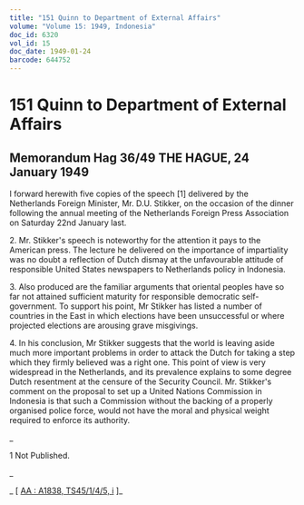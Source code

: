 ```yaml
---
title: "151 Quinn to Department of External Affairs"
volume: "Volume 15: 1949, Indonesia"
doc_id: 6320
vol_id: 15
doc_date: 1949-01-24
barcode: 644752
---
```


# 151 Quinn to Department of External Affairs

## Memorandum Hag 36/49 THE HAGUE, 24 January 1949

I forward herewith five copies of the speech [1] delivered by the Netherlands Foreign Minister, Mr. D.U. Stikker, on the occasion of the dinner following the annual meeting of the Netherlands Foreign Press Association on Saturday 22nd January last.

2\. Mr. Stikker's speech is noteworthy for the attention it pays to the American press. The lecture he delivered on the importance of impartiality was no doubt a reflection of Dutch dismay at the unfavourable attitude of responsible United States newspapers to Netherlands policy in Indonesia.

3\. Also produced are the familiar arguments that oriental peoples have so far not attained sufficient maturity for responsible democratic self-government. To support his point, Mr Stikker has listed a number of countries in the East in which elections have been unsuccessful or where projected elections are arousing grave misgivings.

4\. In his conclusion, Mr Stikker suggests that the world is leaving aside much more important problems in order to attack the Dutch for taking a step which they firmly believed was a right one. This point of view is very widespread in the Netherlands, and its prevalence explains to some degree Dutch resentment at the censure of the Security Council. Mr. Stikker's comment on the proposal to set up a United Nations Commission in Indonesia is that such a Commission without the backing of a properly organised police force, would not have the moral and physical weight required to enforce its authority.

_

1 Not Published.

_

_ [ [AA : A1838, TS45/1/4/5, i](http://www.naa.gov.au/cgi-bin/Search?O=I&Number=644752) ]_
